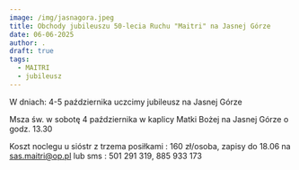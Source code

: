 ```yaml
---
image: /img/jasnagora.jpeg
title: Obchody jubileuszu 50-lecia Ruchu "Maitri" na Jasnej Górze
date: 06-06-2025
author: .
draft: true
tags:
  - MAITRI
  - jubileusz
---
```

W dniach: 4-5 października uczcimy jubileusz na Jasnej Górze

Msza św. w sobotę 4 października w kaplicy Matki Bożej na Jasnej Górze o godz. 13.30  

Koszt noclegu u sióstr z trzema posiłkami : 160 zł/osoba, zapisy do 18.06 na sas.maitri@op.pl  lub sms : 501 291 319,  885 933 173
